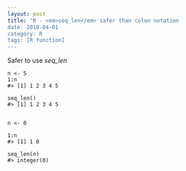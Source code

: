 ```yaml
---
layout: post
title: "R - <em>seq_len</em> safer than colon notation
date: 2018-04-01
category: R
tags: [R function]
---
```


Safer to use <em>seq_len</em>

```
n <- 5
1:n
#> [1] 1 2 3 4 5

seq_len()
#> [1] 1 2 3 4 5


n <- 0

1:n
#> [1] 1 0

seq_len(n)
#> integer(0)

```


